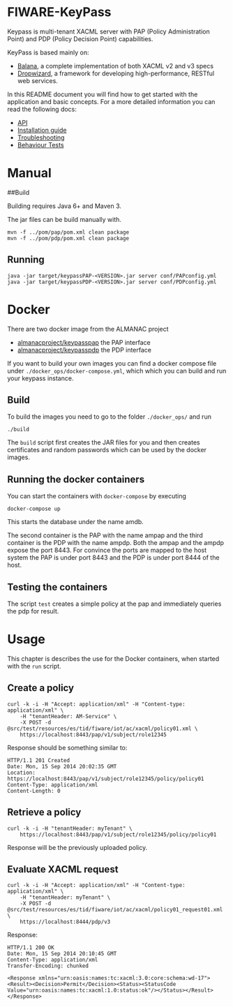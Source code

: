 # FIWARE-KeyPass

Keypass is multi-tenant XACML server with PAP (Policy Administration Point) and
PDP (Policy Decision Point) capabilities.

KeyPass is based mainly on:

* [Balana](https://github.com/wso2/commons/tree/master/balana),
  a complete implementation of both XACML v2 and v3 specs
* [Dropwizard](http://dropwizard.io), a framework for developing
  high-performance, RESTful web services.

In this README document you will find how to get started with the application and
basic concepts. For a more detailed information you can read the following docs:

* [API](API.md)
* [Installation guide](INSTALL.md)
* [Troubleshooting](TROUBLESHOOTING.md)
* [Behaviour Tests](https://github.com/telefonicaid/fiware-keypass/tree/develop/src/behavior/README.md)

# Manual


##Build

Building requires Java 6+ and Maven 3.

The jar files can be build manually with.

```
mvn -f ../pom/pap/pom.xml clean package
mvn -f ../pom/pdp/pom.xml clean package
```

## Running

```
java -jar target/keypassPAP-<VERSION>.jar server conf/PAPconfig.yml
java -jar target/keypassPDP-<VERSION>.jar server conf/PDPconfig.yml
```

# Docker

There are two docker image from the ALMANAC project

* [almanacproject/keypasspap](https://hub.docker.com/r/almanacproject/keypasspap/) the PAP interface
* [almanacproject/keypasspdp](https://hub.docker.com/r/almanacproject/keypasspdp/) the PDP interface

If you want to build your own images you can find a docker compose file under `./docker_ops/docker-compose.yml`, which which you can build and run your keypass instance.

## Build

To build the images you need to go to the folder `./docker_ops/` and run

```
./build
```

The `build` script first creates the JAR files for you and then creates certificates and random passwords which can be used by the docker images.

## Running the docker containers

You can start the containers with `docker-compose` by executing

```
docker-compose up
```

This starts the database under the name amdb.

The second container is the PAP with the name ampap and
the third container is the PDP with the name ampdp.
Both the ampap and the ampdp expose the port 8443.
For convince the ports are mapped to the host system the PAP is under port 8443 and the PDP is under port 8444 of the host.

## Testing the containers

The script `test` creates a simple policy at the pap and immediately queries the pdp for result. 

# Usage

This chapter is describes the use for the Docker containers, when started with the `run` script.

## Create a policy

```
curl -k -i -H "Accept: application/xml" -H "Content-type: application/xml" \
    -H "tenantHeader: AM-Service" \
    -X POST -d @src/test/resources/es/tid/fiware/iot/ac/xacml/policy01.xml \
    https://localhost:8443/pap/v1/subject/role12345
```

Response should be something similar to:

```
HTTP/1.1 201 Created
Date: Mon, 15 Sep 2014 20:02:35 GMT
Location: https://localhost:8443/pap/v1/subject/role12345/policy/policy01
Content-Type: application/xml
Content-Length: 0
```

## Retrieve a policy

```
curl -k -i -H "tenantHeader: myTenant" \
    https://localhost:8443/pap/v1/subject/role12345/policy/policy01
```

Response will be the previously uploaded policy.

## Evaluate XACML request

```
curl -k -i -H "Accept: application/xml" -H "Content-type: application/xml" \
    -H "tenantHeader: myTenant" \
    -X POST -d @src/test/resources/es/tid/fiware/iot/ac/xacml/policy01_request01.xml \
    https://localhost:8444/pdp/v3
```
Response:

```
HTTP/1.1 200 OK
Date: Mon, 15 Sep 2014 20:10:45 GMT
Content-Type: application/xml
Transfer-Encoding: chunked

<Response xmlns="urn:oasis:names:tc:xacml:3.0:core:schema:wd-17"><Result><Decision>Permit</Decision><Status><StatusCode Value="urn:oasis:names:tc:xacml:1.0:status:ok"/></Status></Result></Response>
```
